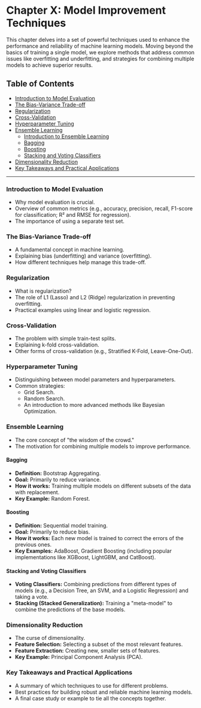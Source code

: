 # Chapter X: Model Improvement Techniques

This chapter delves into a set of powerful techniques used to enhance the performance and reliability of machine learning models. Moving beyond the basics of training a single model, we explore methods that address common issues like overfitting and underfitting, and strategies for combining multiple models to achieve superior results.

## Table of Contents

- [Introduction to Model Evaluation](#introduction-to-model-evaluation)
- [The Bias-Variance Trade-off](#the-bias-variance-trade-off)
- [Regularization](#regularization)
- [Cross-Validation](#cross-validation)
- [Hyperparameter Tuning](#hyperparameter-tuning)
- [Ensemble Learning](#ensemble-learning)
  - [Introduction to Ensemble Learning](#introduction-to-ensemble-learning)
  - [Bagging](#bagging)
  - [Boosting](#boosting)
  - [Stacking and Voting Classifiers](#stacking-and-voting-classifiers)
- [Dimensionality Reduction](#dimensionality-reduction)
- [Key Takeaways and Practical Applications](#key-takeaways-and-practical-applications)

---

### Introduction to Model Evaluation

- Why model evaluation is crucial.
- Overview of common metrics (e.g., accuracy, precision, recall, F1-score for classification; R² and RMSE for regression).
- The importance of using a separate test set.

### The Bias-Variance Trade-off

- A fundamental concept in machine learning.
- Explaining bias (underfitting) and variance (overfitting).
- How different techniques help manage this trade-off.

### Regularization

- What is regularization?
- The role of L1 (Lasso) and L2 (Ridge) regularization in preventing overfitting.
- Practical examples using linear and logistic regression.

### Cross-Validation

- The problem with simple train-test splits.
- Explaining k-fold cross-validation.
- Other forms of cross-validation (e.g., Stratified K-Fold, Leave-One-Out).

### Hyperparameter Tuning

- Distinguishing between model parameters and hyperparameters.
- Common strategies:
    - Grid Search.
    - Random Search.
    - An introduction to more advanced methods like Bayesian Optimization.

### Ensemble Learning

- The core concept of "the wisdom of the crowd."
- The motivation for combining multiple models to improve performance.

#### Bagging

- **Definition:** Bootstrap Aggregating.
- **Goal:** Primarily to reduce variance.
- **How it works:** Training multiple models on different subsets of the data with replacement.
- **Key Example:** Random Forest.

#### Boosting

- **Definition:** Sequential model training.
- **Goal:** Primarily to reduce bias.
- **How it works:** Each new model is trained to correct the errors of the previous ones.
- **Key Examples:** AdaBoost, Gradient Boosting (including popular implementations like XGBoost, LightGBM, and CatBoost).

#### Stacking and Voting Classifiers

- **Voting Classifiers:** Combining predictions from different types of models (e.g., a Decision Tree, an SVM, and a Logistic Regression) and taking a vote.
- **Stacking (Stacked Generalization):** Training a "meta-model" to combine the predictions of the base models.

### Dimensionality Reduction

- The curse of dimensionality.
- **Feature Selection:** Selecting a subset of the most relevant features.
- **Feature Extraction:** Creating new, smaller sets of features.
- **Key Example:** Principal Component Analysis (PCA).

### Key Takeaways and Practical Applications

- A summary of which techniques to use for different problems.
- Best practices for building robust and reliable machine learning models.
- A final case study or example to tie all the concepts together.